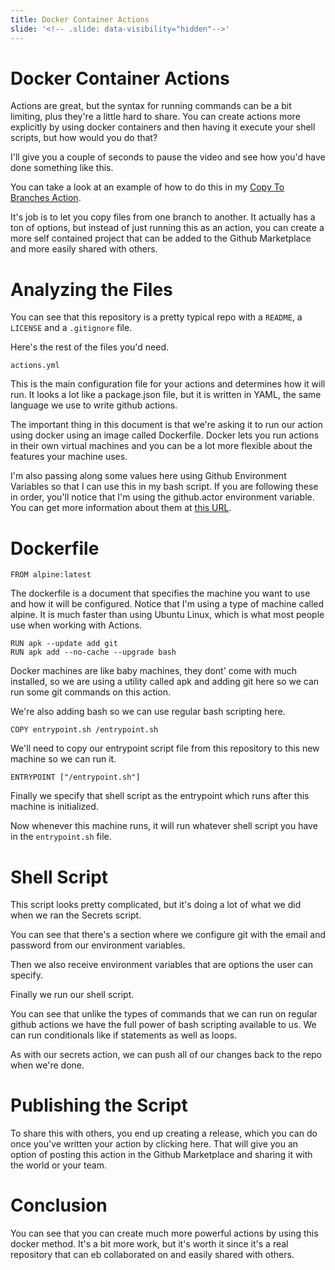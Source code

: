 ```yaml
---
title: Docker Container Actions
slide: '<!-- .slide: data-visibility="hidden"-->'
---
```


<!-- .slide: data-state="layout-title" class="bg-dark"-->

# Docker Container Actions

Actions are great, but the syntax for running commands can be a bit limiting, plus they're a little hard to share. You can create actions more explicitly by using docker containers and then having it execute your shell scripts, but how would you do that?

I'll give you a couple of seconds to pause the video and see how you'd have done something like this.

You can take a look at an example of how to do this in my [Copy To Branches Action](https://github.com/planetoftheweb/copy-to-branches).

It's job is to let you copy files from one branch to another. It actually has a ton of options, but instead of just running this as an action, you can create a more self contained project that can be added to the Github Marketplace and more easily shared with others.

# Analyzing the Files

You can see that this repository is a pretty typical repo with a `README`, a `LICENSE` and a `.gitignore` file.

Here's the rest of the files you'd need.

`actions.yml`

This is the main configuration file for your actions and determines how it will run. It looks a lot like a package.json file, but it is written in YAML, the same language we use to write github actions.

The important thing in this document is that we're asking it to run our action using docker using an image called Dockerfile. Docker lets you run actions in their own virtual machines and you can be a lot more flexible about the features your machine uses.

I'm also passing along some values here using Github Environment Variables so that I can use this in my bash script. If you are following these in order, you'll notice that I'm using the github.actor environment variable. You can get more information about them at [this URL](https://docs.github.com/en/actions/reference/environment-variables).

# Dockerfile

```
FROM alpine:latest
```

The dockerfile is a document that specifies the machine you want to use and how it will be configured. Notice that I'm using a type of machine called alpine. It is much faster than using Ubuntu Linux, which is what most people use when working with Actions.

```
RUN apk --update add git
RUN apk add --no-cache --upgrade bash
```

Docker machines are like baby machines, they dont' come with much installed, so we are using a utility called apk and adding git here so we can run some git commands on this action.

We're also adding bash so we can use regular bash scripting here.

```
COPY entrypoint.sh /entrypoint.sh
```

We'll need to copy our entrypoint script file from this repository to this new machine so we can run it.

```
ENTRYPOINT ["/entrypoint.sh"]
```

Finally we specify that shell script as the entrypoint which runs after this machine is initialized.

Now whenever this machine runs, it will run whatever shell script you have in the `entrypoint.sh` file.

# Shell Script

This script looks pretty complicated, but it's doing a lot of what we did when we ran the Secrets script.

You can see that there's a section where we configure git with the email and password from our environment variables.

Then we also receive environment variables that are options the user can specify.

Finally we run our shell script.

You can see that unlike the types of commands that we can run on regular github actions we have the full power of bash scripting available to us. We can run conditionals like if statements as well as loops.

As with our secrets action, we can push all of our changes back to the repo when we're done.

# Publishing the Script

To share this with others, you end up creating a release, which you can do once you've written your action by clicking here. That will give you an option of posting this action in the Github Marketplace and sharing it with the world or your team.

# Conclusion

You can see that you can create much more powerful actions by using this docker method. It's a bit more work, but it's worth it since it's a real repository that can eb collaborated on and easily shared with others.
